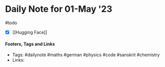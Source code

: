 # Daily Note for 01-May '23
#todo
- [x] [[Hugging Face]]

#### Footers, Tags and Links
- Tags: #dailynote #maths #german #physics #code #sanskrit #chemistry
- Links: 

[^1]: